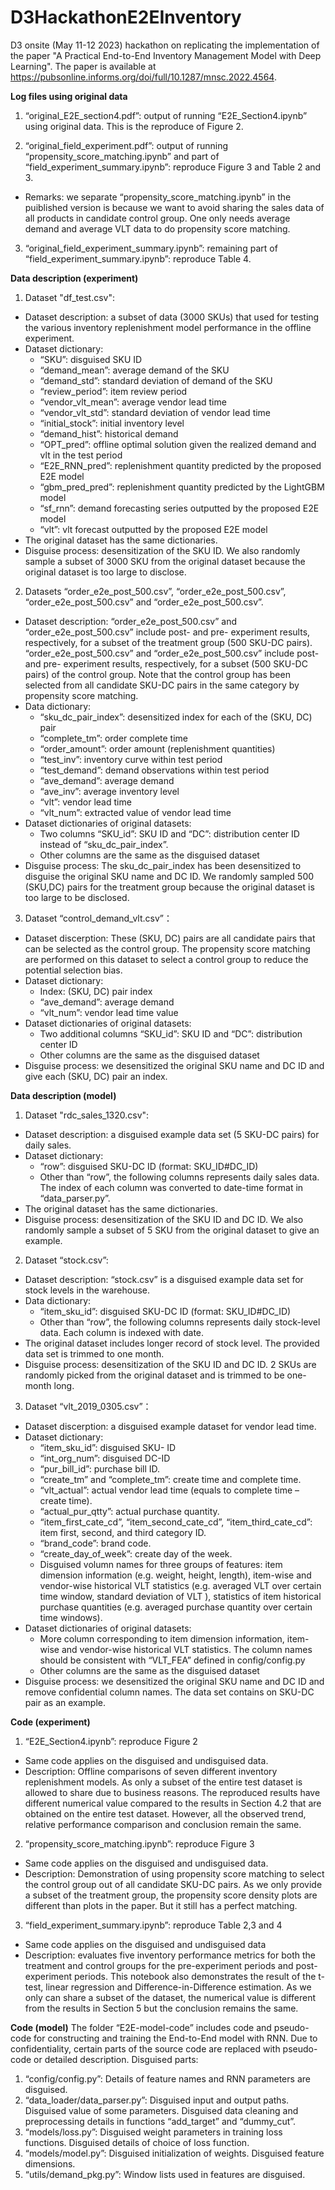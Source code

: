 # D3HackathonE2EInventory
D3 onsite (May 11-12 2023) hackathon on replicating the implementation of the paper "A Practical End-to-End Inventory Management Model with Deep Learning". The paper is available at https://pubsonline.informs.org/doi/full/10.1287/mnsc.2022.4564. 


**Log files using original data**

1. “original_E2E_section4.pdf”: output of running “E2E_Section4.ipynb” using original data. This is the reproduce of Figure 2.

2. “original_field_experiment.pdf”: output of running “propensity_score_matching.ipynb” and part of “field_experiment_summary.ipynb”: reproduce Figure 3 and Table 2 and 3.

  - Remarks: we separate “propensity_score_matching.ipynb” in the puiblished version is because we want to avoid sharing the sales data of all products in candidate control group. One only needs average demand and average VLT data to do propensity score matching.

3. “original_field_experiment_summary.ipynb”: remaining part of “field_experiment_summary.ipynb”: reproduce Table 4.



**Data description (experiment)**
1.	Dataset "df_test.csv": 
  - Dataset description: a subset of data (3000 SKUs) that used for testing the various inventory replenishment model performance in the offline experiment.
  - Dataset dictionary: 
    - “SKU”: disguised SKU ID
    - “demand_mean”: average demand of the SKU
    - “demand_std”: standard deviation of demand of the SKU
    - “review_period”: item review period 
    - “vendor_vlt_mean”: average vendor lead time 
    - “vendor_vlt_std”: standard deviation of vendor lead time 
    - “initial_stock”: initial inventory level
    - “demand_hist”: historical demand 
    - “OPT_pred”: offline optimal solution given the realized demand and vlt in the test period
    - “E2E_RNN_pred”: replenishment quantity predicted by the proposed E2E model
    - “gbm_pred_pred”: replenishment quantity predicted by the LightGBM model
    - “sf_rnn”: demand forecasting series outputted by the proposed E2E model
    - “vlt”: vlt forecast outputted by the proposed E2E model
  - The original dataset has the same dictionaries.
  - Disguise process: desensitization of the SKU ID. We also randomly sample a subset of 3000 SKU from the original dataset because the original dataset is too large to disclose. 
2. Datasets “order_e2e_post_500.csv”, “order_e2e_post_500.csv”, “order_e2e_post_500.csv” and “order_e2e_post_500.csv”.
  - Dataset description: “order_e2e_post_500.csv” and “order_e2e_post_500.csv” include post- and pre- experiment results, respectively, for a subset of the treatment group (500 SKU-DC pairs). “order_e2e_post_500.csv” and “order_e2e_post_500.csv” include post- and pre- experiment results, respectively, for a subset (500 SKU-DC pairs) of the control group. Note that the control group has been selected from all candidate SKU-DC pairs in the same category by propensity score matching.
  - Data dictionary: 
    - “sku_dc_pair_index”: desensitized index for each of the (SKU, DC) pair
    - “complete_tm”: order complete time
    - “order_amount”: order amount (replenishment quantities)
    - “test_inv”: inventory curve within test period
    - “test_demand”: demand observations within test period
    - “ave_demand”: average demand
    - “ave_inv”: average inventory level
    - “vlt”: vendor lead time
    - “vlt_num”: extracted value of vendor lead time
  - Dataset dictionaries of original datasets:
    - Two columns “SKU_id”:  SKU ID and “DC”: distribution center ID instead of “sku_dc_pair_index”.
    - Other columns are the same as the disguised dataset
  - Disguise process: The sku_dc_pair_index has been desensitized to disguise the original SKU name and DC ID. We randomly sampled 500 (SKU,DC) pairs for the treatment group because the original dataset is too large to be disclosed.
3. Dataset “control_demand_vlt.csv”：
  - Dataset discerption:  These (SKU, DC) pairs are all candidate pairs that can be selected as the control group. The propensity score matching are performed on this dataset to select a control group to reduce the potential selection bias.
  - Dataset dictionary:
    - Index: (SKU, DC) pair index
    - “ave_demand”: average demand
    - “vlt_num”: vendor lead time value 
  - Dataset dictionaries of original datasets:
    - Two additional columns “SKU_id”:  SKU ID and “DC”: distribution center ID 
    - Other columns are the same as the disguised dataset
  - Disguise process: we desensitized the original SKU name and DC ID and give each (SKU, DC) pair an index. 

**Data description (model)**
1. Dataset "rdc_sales_1320.csv": 
  - Dataset description: a disguised example data set (5 SKU-DC pairs) for daily sales. 
  - Dataset dictionary: 
    - “row”: disguised SKU-DC ID (format: SKU_ID#DC_ID)
    - Other than “row”, the following columns represents daily sales data. The index of each column was converted to date-time format in “data_parser.py”.
  - The original dataset has the same dictionaries.
  - Disguise process: desensitization of the SKU ID and DC ID. We also randomly sample a subset of 5 SKU from the original dataset to give an example. 
2. Dataset “stock.csv”:
  - Dataset description: “stock.csv” is a disguised example data set for stock levels in the warehouse. 
  - Data dictionary: 
    - “item_sku_id”: disguised SKU-DC ID (format: SKU_ID#DC_ID)
    - Other than “row”, the following columns represents daily stock-level data. Each column is indexed with date. 
  - The original dataset includes longer record of stock level. The provided data set is trimmed to one month. 
  - Disguise process: desensitization of the SKU ID and DC ID. 2 SKUs are randomly picked from the original dataset and is trimmed to be one-month long.
3. Dataset “vlt_2019_0305.csv”：
  - Dataset discerption: a disguised example dataset for vendor lead time. 
  - Dataset dictionary:
    - “item_sku_id”: disguised SKU- ID 
    - “int_org_num”: disguised DC-ID
    - “pur_bill_id”: purchase bill ID.
    - “create_tm” and “complete_tm”: create time and complete time.
    - “vlt_actual”: actual vendor lead time (equals to complete time – create time).
    - “actual_pur_qtty”: actual purchase quantity.
    - “item_first_cate_cd”, “item_second_cate_cd”, “item_third_cate_cd”: item first, second, and third category ID.
    - “brand_code”: brand code.
    - “create_day_of_week”: create day of the week.
    - Disguised volumn names for three groups of features: item dimension information (e.g. weight, height, length), item-wise and vendor-wise historical VLT statistics (e.g. averaged VLT over certain time window, standard deviation of VLT ), statistics of item historical purchase quantities (e.g. averaged purchase quantity over certain time windows).
  - Dataset dictionaries of original datasets:
    - More column corresponding to item dimension information, item-wise and vendor-wise historical VLT statistics. The column names should be consistent with “VLT_FEA” defined in config/config.py
    - Other columns are the same as the disguised dataset
  - Disguise process: we desensitized the original SKU name and DC ID and remove confidential column names. The data set contains on SKU-DC pair as an example. 

**Code (experiment)**
1. “E2E_Section4.ipynb”: reproduce Figure 2
  - Same code applies on the disguised and undisguised data. 
  - Description: Offline comparisons of seven different inventory replenishment models. As only a subset of the entire test dataset is allowed to share due to business reasons. The reproduced results have different numerical value compared to the results in Section 4.2 that are obtained on the entire test dataset. However, all the observed trend, relative performance comparison and conclusion remain the same.
2. “propensity_score_matching.ipynb”: reproduce Figure 3
  - Same code applies on the disguised and undisguised data.
  - Description: Demonstration of using propensity score matching to select the control group out of all candidate SKU-DC pairs.  As we only provide a subset of the treatment group, the propensity score density plots are different than plots in the paper. But it still has a perfect matching. 
3. “field_experiment_summary.ipynb”: reproduce Table 2,3 and 4
  - Same code applies on the disguised and undisguised data
  - Description: evaluates five inventory performance metrics for both the treatment and control groups for the pre-experiment periods and post-experiment periods. This notebook also demonstrates the result of the t-test, linear regression and Difference-in-Difference estimation. As we only can share a subset of the dataset, the numerical value is different from the results in Section 5 but the conclusion remains the same.
  
**Code (model)**
The folder “E2E-model-code” includes code and pseudo-code for constructing and training the End-to-End model with RNN.
Due to confidentiality, certain parts of the source code are replaced with pseudo-code or detailed description.
Disguised parts:
1. “config/config.py”: Details of feature names and RNN parameters are disguised. 
2. “data_loader/data_parser.py”: Disguised input and output paths. Disguised value of some parameters. Disguised data cleaning and preprocessing details in functions “add_target” and “dummy_cut”.
3. “models/loss.py”: Disguised weight parameters in training loss functions. Disguised details of choice of loss function. 
4. “models/model.py”: Disguised initialization of weights. Disguised feature dimensions. 
5. “utils/demand_pkg.py”: Window lists used in features are disguised.  
